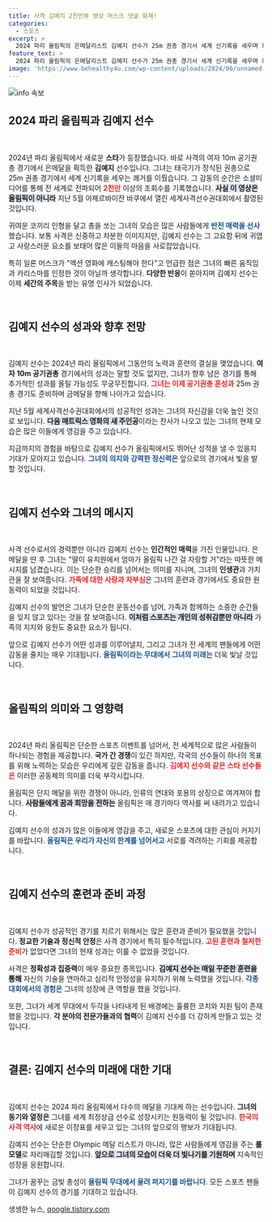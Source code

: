 ```yaml
---
title: 사격 김예지 2천만뷰 영상 머스크 댓글 화제!
categories:
  - 스포츠
excerpt: >
  2024 파리 올림픽의 은메달리스트 김예지 선수가 25m 권총 경기서 세계 신기록을 세우며 화제를 모으고 있습니다. 일론 머스크의 극찬과 반전 매력까지 담긴 그녀의 여정, 클릭해 보세요!
feature_text: >
  2024 파리 올림픽의 은메달리스트 김예지 선수가 25m 권총 경기서 세계 신기록을 세우며 화제를 모으고 있습니다. 일론 머스크의 극찬과 반전 매력까지 담긴 그녀의 여정, 클릭해 보세요!
image: 'https://www.behealthy4u.com/wp-content/uploads/2024/06/unnamed-file.png'
---
```


<p><img src="https://www.behealthy4u.com/wp-content/uploads/2024/06/unnamed-file.png" alt="info 속보" /></p>

<h2 data-ke-size="size26">2024 파리 올림픽과 김예지 선수</h2>

<p data-ke-size="size16">&nbsp;</p>

<p>2024년 파리 올림픽에서 새로운 <strong>스타</strong>가 등장했습니다. 바로 사격의 여자 10m 공기권총 경기에서 은메달을 획득한 <b>김예지</b> 선수입니다. 그녀는 태극기가 장식된 권총으로 25m 권총 경기에서 세계 신기록을 세우는 쾌거를 이뤘습니다. 그 감동의 순간은 소셜미디어를 통해 전 세계로 전파되어 <b><span style="color: #ee2323;">2천만</span></b> 이상의 조회수를 기록했습니다. <b><span style="background-color: #21538527;">사실 이 영상은 올림픽이 아니라</span></b> 지난 5월 아제르바이잔 바쿠에서 열린 세계사격선수권대회에서 촬영된 것입니다. </p>

<p>귀여운 코끼리 인형을 달고 총을 쏘는 그녀의 모습은 많은 사람들에게 <b><span style="color: #1a5490;">반전 매력을 선사</span></b>했습니다. 보통 사격은 신중하고 차분한 이미지지만, 김예지 선수는 그 고요함 뒤에 귀엽고 사랑스러운 요소를 보태어 많은 이들의 마음을 사로잡았습니다. </p>

<p>특히 일론 머스크가 "액션 영화에 캐스팅해야 한다"고 언급한 점은 그녀의 빠른 움직임과 카리스마를 인정한 것이 아닐까 생각합니다. <b>다양한 반응</b>이 쏟아지며 김예지 선수는 이제 <strong>세간의 주목</strong>을 받는 유명 인사가 되었습니다. </p>

<p data-ke-size="size16">&nbsp;</p>

<h2 data-ke-size="size26">김예지 선수의 성과와 향후 전망</h2>

<p data-ke-size="size16">&nbsp;</p>

<p>김예지 선수는 2024년 파리 올림픽에서 그동안의 노력과 훈련의 결실을 맺었습니다. <b>여자 10m 공기권총</b> 경기에서의 성과는 말할 것도 없지만, 그녀가 향후 남은 경기를 통해 추가적인 성과를 올릴 가능성도 무궁무진합니다. <b><span style="color: #ee2323;">그녀는 이제 공기권총 혼성과</span></b> 25m 권총 경기도 준비하며 금메달을 향해 나아가고 있습니다. </p>

<p>지난 5월 세계사격선수권대회에서의 성공적인 성과는 그녀의 자신감을 더욱 높인 것으로 보입니다. <b><span style="background-color: #21538527;">다음 매트릭스 영화의 새 주인공</span></b>이라는 찬사가 나오고 있는 그녀의 현재 모습은 많은 이들에게 영감을 주고 있습니다. </p>

<p>지금까지의 경험을 바탕으로 김예지 선수가 올림픽에서도 뛰어난 성적을 낼 수 있을지 기대가 모아지고 있습니다. <b><span style="color: #1a5490;">그녀의 의지와 강력한 정신력은</span></b> 앞으로의 경기에서 빛을 발할 것입니다. </p>

<p data-ke-size="size16">&nbsp;</p>

<h2 data-ke-size="size26">김예지 선수와 그녀의 메시지</h2>

<p data-ke-size="size16">&nbsp;</p>

<p>사격 선수로서의 경력뿐만 아니라 김예지 선수는 <b>인간적인 매력</b>을 가진 인물입니다. 은메달을 딴 후 그녀는 "딸이 유치원에서 엄마가 올림픽 나간 걸 자랑할 거"라는 따뜻한 메시지를 남겼습니다. 이는 단순한 승리를 넘어서는 의미를 지니며, 그녀의 <strong>인생관</strong>과 가치관을 잘 보여줍니다. <b><span style="color: #ee2323;">가족에 대한 사랑과 자부심</span></b>은 그녀의 훈련과 경기에서도 중요한 원동력이 되었을 것입니다. </p>

<p>김예지 선수의 발언은 그녀가 단순한 운동선수를 넘어, 가족과 함께하는 소중한 순간들을 잊지 않고 있다는 것을 잘 보여줍니다. <b><span style="background-color: #21538527;">이처럼 스포츠는 개인의 성취감뿐만 아니라</span></b> 가족의 지지와 응원도 중요한 요소가 됩니다. </p>

<p>앞으로 김예지 선수가 어떤 성과를 이루어낼지, 그리고 그녀가 전 세계의 팬들에게 어떤 감동을 줄지는 매우 기대됩니다. <b><span style="color: #1a5490;">올림픽이라는 무대에서 그녀의 미래는</span></b> 더욱 빛날 것입니다. </p>

<p data-ke-size="size16">&nbsp;</p>

<h2 data-ke-size="size26">올림픽의 의미와 그 영향력</h2>

<p data-ke-size="size16">&nbsp;</p>

<p>2024년 파리 올림픽은 단순한 스포츠 이벤트를 넘어서, 전 세계적으로 많은 사람들이 하나되는 경험을 제공합니다. <b>국가 간 경쟁</b>이 있긴 하지만, 각국의 선수들이 하나의 목표를 위해 노력하는 모습은 우리에게 깊은 감동을 줍니다. <b><span style="color: #ee2323;">김예지 선수와 같은 스타 선수들은</span></b> 이러한 공동체의 의미를 더욱 부각시킵니다. </p>

<p>올림픽은 단지 메달을 위한 경쟁이 아니라, 인류의 연대와 포용의 상징으로 여겨져야 합니다. <b><span style="background-color: #21538527;">사람들에게 꿈과 희망을 전하는</span></b> 올림픽은 매 경기마다 역사를 써 내려가고 있습니다. </p>

<p>김예지 선수의 성과가 많은 이들에게 영감을 주고, 새로운 스포츠에 대한 관심이 커지기를 바랍니다. <b><span style="color: #1a5490;">올림픽은 우리가 자신의 한계를 넘어서고</span></b> 서로를 격려하는 기회를 제공합니다. </p>

<p data-ke-size="size16">&nbsp;</p>

<h2 data-ke-size="size26">김예지 선수의 훈련과 준비 과정</h2>

<p data-ke-size="size16">&nbsp;</p>

<p>김예지 선수가 성공적인 경기를 치르기 위해서는 많은 훈련과 준비가 필요했을 것입니다. <b>정교한 기술과 정신적 안정</b>은 사격 경기에서 특히 필수적입니다. <b><span style="color: #ee2323;">고된 훈련과 철저한 준비</span></b>가 없었다면 그녀의 현재 성과는 이룰 수 없었을 것입니다. </p>

<p>사격은 <strong>정확성과 집중력</strong>이 매우 중요한 종목입니다. <b><span style="background-color: #21538527;">김예지 선수는 매일 꾸준한 훈련을 통해</span></b> 자신의 기술을 연마하고 심리적 안정성을 유지하기 위해 노력했을 것입니다. <b><span style="color: #1a5490;">각종 대회에서의 경험은</span></b> 그녀의 성장에 큰 역할을 했을 것입니다. </p>

<p>또한, 그녀가 세계 무대에서 두각을 나타내게 된 배경에는 훌륭한 코치와 지원 팀이 존재했을 것입니다. <b>각 분야의 전문가들과의 협력</b>이 김예지 선수를 더 강하게 만들고 있는 것입니다. </p>

<p data-ke-size="size16">&nbsp;</p>

<h2 data-ke-size="size26">결론: 김예지 선수의 미래에 대한 기대</h2>

<p data-ke-size="size16">&nbsp;</p>

<p>김예지 선수는 2024 파리 올림픽에서 다수의 메달을 기대케 하는 선수입니다. <b>그녀의 동기와 열정은</b> 그녀를 세계 최정상급 선수로 성장시키는 원동력이 될 것입니다. <b><span style="color: #ee2323;">한국의 사격 역사</span></b>에 새로운 이정표를 세우고 있는 그녀의 앞으로의 행보가 기대됩니다. </p>

<p>김예지 선수는 단순한 Olympic 메달 리스트가 아니라, 많은 사람들에게 영감을 주는 <b>롤모델</b>로 자리매김할 것입니다. <b><span style="background-color: #21538527;">앞으로 그녀의 모습이 더욱 더 빛나기를 기원하며</span></b> 지속적인 성장을 응원합니다. </p>

<p>그녀가 꿈꾸는 금빛 총성이 <b><span style="color: #1a5490;">올림픽 무대에서 울려 퍼지기를 바랍니다</span></b>. 모든 스포츠 팬들이 김예지 선수의 경기를 기대하고 있습니다.</p>
생생한 뉴스, <a href="https://qoogle.tistory.com" rel="dofollow">qoogle.tistory.com</a>


